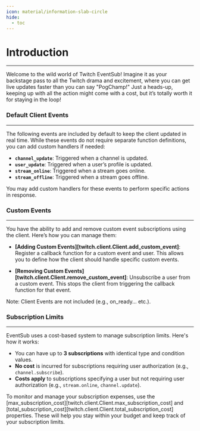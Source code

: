 ```yaml
---
icon: material/information-slab-circle
hide:
  - toc
---
```


# Introduction
___

Welcome to the wild world of Twitch EventSub! Imagine it as your backstage pass to all the Twitch drama and excitement,
where you can get live updates faster than you can say "PogChamp!" Just a heads-up,
keeping up with all the action might come with a cost, but it’s totally worth it for staying in the loop!

### Default Client Events
___

The following events are included by default to keep the client updated in real time. While these events 
do not require separate function definitions, you can add custom handlers if needed:

- **`channel_update`**: Triggered when a channel is updated.
- **`user_update`**: Triggered when a user’s profile is updated.
- **`stream_online`**: Triggered when a stream goes online.
- **`stream_offline`**: Triggered when a stream goes offline.

You may add custom handlers for these events to perform specific actions in response.

### Custom Events
___

You have the ability to add and remove custom event subscriptions using the client. Here’s how you can manage them:

- **[Adding Custom Events][twitch.client.Client.add_custom_event]**: Register a callback function for a 
custom event and user. This allows you to define how the client should handle specific custom events.

- **[Removing Custom Events][twitch.client.Client.remove_custom_event]**: Unsubscribe a user from a custom event.
This stops the client from triggering the callback function for that event.

Note: Client Events are not included (e.g., on_ready… etc.).

### Subscription Limits
___

EventSub uses a cost-based system to manage subscription limits. Here's how it works:

- You can have up to **3 subscriptions** with identical type and condition values.
- **No cost** is incurred for subscriptions requiring user authorization (e.g., `channel.subscribe`).
- **Costs apply** to subscriptions specifying a user but not requiring user authorization 
(e.g., `stream.online`, `channel.update`).


To monitor and manage your subscription expenses, use the 
[max_subscription_cost][twitch.client.Client.max_subscription_cost] and
[total_subscription_cost][twitch.client.Client.total_subscription_cost]
properties. These will help you stay within your budget and keep track of your subscription limits.
